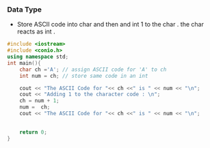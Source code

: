 ### Data Type 
- Store ASCII code into char and then and int 1 to the char . the char reacts as int .


```cpp
#include <iostream>
#include <conio.h>
using namespace std;
int main(){
    char ch ='A'; // assign ASCII code for 'A' to ch
    int num = ch; // store same code in an int

    cout << "The ASCII Code for "<< ch <<" is " << num << "\n";
    cout << "Adding 1 to the character code : \n";
    ch = num + 1;
    num =  ch;
    cout << "The ASCII Code for "<< ch <<" is " << num << "\n";
    

    return 0;
}
